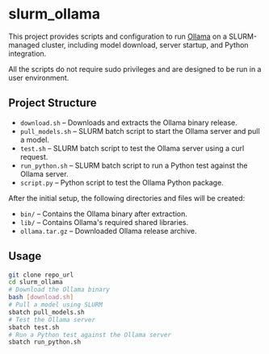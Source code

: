 # slurm_ollama

This project provides scripts and configuration to run [Ollama](https://github.com/ollama/ollama) on a SLURM-managed cluster, including model download, server startup, and Python integration. 

All the scripts do not require sudo privileges and are designed to be run in a user environment.

## Project Structure

- `download.sh` – Downloads and extracts the Ollama binary release.
- `pull_models.sh` – SLURM batch script to start the Ollama server and pull a model.
- `test.sh` – SLURM batch script to test the Ollama server using a curl request.
- `run_python.sh` – SLURM batch script to run a Python test against the Ollama server.
- `script.py` – Python script to test the Ollama Python package.

After the initial setup, the following directories and files will be created:
- `bin/` – Contains the Ollama binary after extraction.
- `lib/` – Contains Ollama's required shared libraries.
- `ollama.tar.gz` – Downloaded Ollama release archive.

## Usage

```sh
git clone repo_url
cd slurm_ollama
# Download the Ollama binary
bash [download.sh]
# Pull a model using SLURM
sbatch pull_models.sh
# Test the Ollama server
sbatch test.sh
# Run a Python test against the Ollama server
sbatch run_python.sh
```
